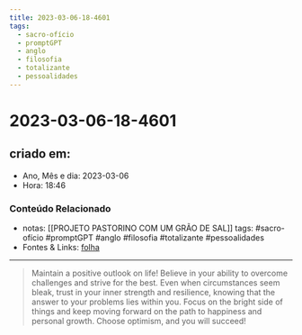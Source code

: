 ```yaml
---
title: 2023-03-06-18-4601
tags:
  - sacro-ofício
  - promptGPT
  - anglo
  - filosofia
  - totalizante
  - pessoalidades
---
```

# 2023-03-06-18-4601

## criado em: 
-  Ano, Mês e dia: 2023-03-06
- Hora: 18:46

### Conteúdo Relacionado
- notas: [[PROJETO PASTORINO COM UM GRÃO DE SAL]]
tags: #sacro-ofício #promptGPT #anglo #filosofia #totalizante #pessoalidades 
- Fontes & Links: [folha](https://www1.folha.uol.com.br/folha/livrariadafolha/825139-ha-cem-anos-nascia-carlos-torres-pastorino-autor-de-minutos-de-sabedoria.shtml)
---
>Maintain a positive outlook on life! Believe in your ability to overcome challenges and strive for the best. Even when circumstances seem bleak, trust in your inner strength and resilience, knowing that the answer to your problems lies within you. Focus on the bright side of things and keep moving forward on the path to happiness and personal growth. Choose optimism, and you will succeed!